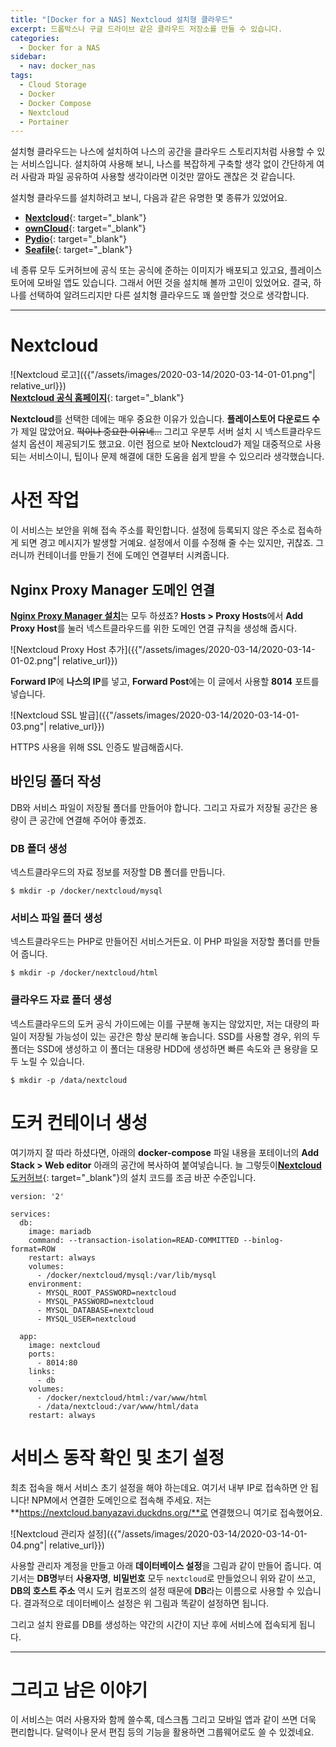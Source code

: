```yaml
---
title: "[Docker for a NAS] Nextcloud 설치형 클라우드"
excerpt: 드롭박스나 구글 드라이브 같은 클라우드 저장소를 만들 수 있습니다.
categories:
  - Docker for a NAS
sidebar:
  - nav: docker_nas
tags:
  - Cloud Storage
  - Docker
  - Docker Compose
  - Nextcloud
  - Portainer
---
```


설치형 클라우드는 나스에 설치하여 나스의 공간을 클라우드 스토리지처럼 사용할 수 있는 서비스입니다. 설치하여 사용해 보니, 나스를 복잡하게 구축할 생각 없이 간단하게 여러 사람과 파일 공유하여 사용할 생각이라면 이것만 깔아도 괜찮은 것 같습니다.

설치형 클라우드를 설치하려고 보니, 다음과 같은 유명한 몇 종류가 있었어요.

- [**Nextcloud**](https://nextcloud.com/){: target="_blank"}
- [**ownCloud**](https://owncloud.org/){: target="_blank"}
- [**Pydio**](https://pydio.com/){: target="_blank"}
- [**Seafile**](https://www.seafile.com/){: target="_blank"}

네 종류 모두 도커허브에 공식 또는 공식에 준하는 이미지가 배포되고 있고요, 플레이스토어에 모바일 앱도 있습니다. 그래서 어떤 것을 설치해 볼까 고민이 있었어요. 결국, 하나를 선택하여 알려드리지만 다른 설치형 클라우드도 꽤 쓸만할 것으로 생각합니다.

---

# Nextcloud

![Nextcloud 로고]({{"/assets/images/2020-03-14/2020-03-14-01-01.png"| relative_url}})  
[**Nextcloud 공식 홈페이지**](https://nextcloud.com/){: target="_blank"}

**Nextcloud**를 선택한 데에는 매우 중요한 이유가 있습니다. **플레이스토어 다운로드 수**가 제일 많았어요. ~~퍽이나 중요한 이유네...~~ 그리고 우분투 서버 설치 시 넥스트클라우드 설치 옵션이 제공되기도 했고요. 이런 점으로 보아 Nextcloud가 제일 대중적으로 사용되는 서비스이니, 팁이나 문제 해결에 대한 도움을 쉽게 받을 수 있으리라 생각했습니다.

# 사전 작업

이 서비스는 보안을 위해 접속 주소를 확인합니다. 설정에 등록되지 않은 주소로 접속하게 되면 경고 메시지가 발생할 거예요. 설정에서 이를 수정해 줄 수는 있지만, 귀찮죠. 그러니까 컨테이너를 만들기 전에 도메인 연결부터 시켜줍니다.

## Nginx Proxy Manager 도메인 연결

[**Nginx Proxy Manager 설치**](/2020-03-01/Nginx-Proxy-Manager-설치)는 모두 하셨죠? **Hosts > Proxy Hosts**에서 **Add Proxy Host**를 눌러 넥스트클라우드를 위한 도메인 연결 규칙을 생성해 줍시다.

![Nextcloud Proxy Host 추가]({{"/assets/images/2020-03-14/2020-03-14-01-02.png"| relative_url}})

**Forward IP**에 **나스의 IP**를 넣고, **Forward Post**에는 이 글에서 사용할 **8014** 포트를 넣습니다.

![Nextcloud SSL 발급]({{"/assets/images/2020-03-14/2020-03-14-01-03.png"| relative_url}})

HTTPS 사용을 위해 SSL 인증도 발급해줍시다.

## 바인딩 폴더 작성

DB와 서비스 파일이 저장될 폴더를 만들어야 합니다. 그리고 자료가 저장될 공간은 용량이 큰 공간에 연결해 주어야 좋겠죠.

### DB 폴더 생성

넥스트클라우드의 자료 정보를 저장할 DB 폴더를 만듭니다.

```
$ mkdir -p /docker/nextcloud/mysql
```

### 서비스 파일 폴더 생성

넥스트클라우드는 PHP로 만들어진 서비스거든요. 이 PHP 파일을 저장할 폴더를 만들어 줍니다.

```
$ mkdir -p /docker/nextcloud/html
```

### 클라우드 자료 폴더 생성

넥스트클라우드의 도커 공식 가이드에는 이를 구분해 놓지는 않았지만, 저는 대량의 파일이 저장될 가능성이 있는 공간은 항상 분리해 놓습니다. SSD를 사용할 경우, 위의 두 폴더는 SSD에 생성하고 이 폴더는 대용량 HDD에 생성하면 빠른 속도와 큰 용량을 모두 노릴 수 있습니다.

```
$ mkdir -p /data/nextcloud
```

# 도커 컨테이너 생성

여기까지 잘 따라 하셨다면, 아래의 **docker-compose** 파일 내용을 포테이너의 **Add Stack > Web editor** 아래의 공간에 복사하여 붙여넣습니다. 늘 그렇듯이[**Nextcloud** 도커허브](https://hub.docker.com/_/nextcloud){: target="_blank"}의 설치 코드를 조금 바꾼 수준입니다.

```
version: '2'

services:
  db:
    image: mariadb
    command: --transaction-isolation=READ-COMMITTED --binlog-format=ROW
    restart: always
    volumes:
      - /docker/nextcloud/mysql:/var/lib/mysql
    environment:
      - MYSQL_ROOT_PASSWORD=nextcloud
      - MYSQL_PASSWORD=nextcloud
      - MYSQL_DATABASE=nextcloud
      - MYSQL_USER=nextcloud

  app:
    image: nextcloud
    ports:
      - 8014:80
    links:
      - db
    volumes:
      - /docker/nextcloud/html:/var/www/html
      - /data/nextcloud:/var/www/html/data
    restart: always
```

# 서비스 동작 확인 및 초기 설정

최초 접속을 해서 서비스 초기 설정을 해야 하는데요. 여기서 내부 IP로 접속하면 안 됩니다! NPM에서 연결한 도메인으로 접속해 주세요. 저는 **https://nextcloud.banyazavi.duckdns.org/**로 연결했으니 여기로 접속했어요.

![Nextcloud 관리자 설정]({{"/assets/images/2020-03-14/2020-03-14-01-04.png"| relative_url}})

사용할 관리자 계정을 만들고 아래 **데이터베이스 설정**을 그림과 같이 만들어 줍니다. 여기서는 **DB명**부터 **사용자명**, **비밀번호** 모두 `nextcloud`로 만들었으니 위와 같이 쓰고, **DB의 호스트 주소** 역시 도커 컴포즈의 설정 때문에 **DB**라는 이름으로 사용할 수 있습니다. 결과적으로 데이터베이스 설정은 위 그림과 똑같이 설정하면 됩니다.

그리고 설치 완료를 DB를 생성하는 약간의 시간이 지난 후에 서비스에 접속되게 됩니다.

---

# 그리고 남은 이야기

이 서비스는 여러 사용자와 함께 쓸수록, 데스크톱 그리고 모바일 앱과 같이 쓰면 더욱 편리합니다. 달력이나 문서 편집 등의 기능을 활용하면 그룹웨어로도 쓸 수 있겠네요.
